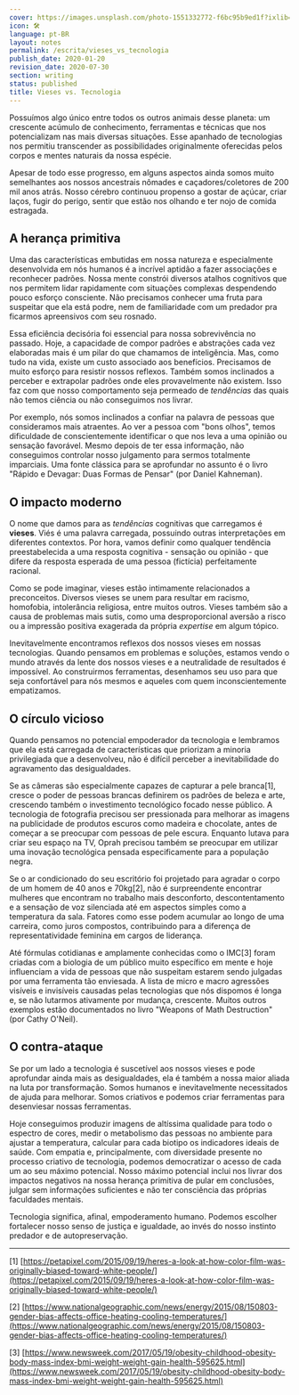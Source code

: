 ```yaml
---
cover: https://images.unsplash.com/photo-1551332772-f6bc95b9ed1f?ixlib=rb-1.2.1&q=85&fm=jpg&crop=entropy&cs=srgb&ixid=eyJhcHBfaWQiOjYzOTIxfQ
icon: 🛠️
language: pt-BR
layout: notes
permalink: /escrita/vieses_vs_tecnologia
publish_date: 2020-01-20
revision_date: 2020-07-30
section: writing
status: published
title: Vieses vs. Tecnologia
---
```




Possuímos algo único entre todos os outros animais desse planeta: um crescente acúmulo de conhecimento, ferramentas e técnicas que nos potencializam nas mais diversas situações. Esse apanhado de tecnologias nos permitiu transcender as possibilidades originalmente oferecidas pelos corpos e mentes naturais da nossa espécie.

Apesar de todo esse progresso, em alguns aspectos ainda somos muito semelhantes aos nossos ancestrais nômades e caçadores/coletores de 200 mil anos atrás. Nosso cérebro continuou propenso a gostar de açúcar, criar laços, fugir do perigo, sentir que estão nos olhando e ter nojo de comida estragada.

## A herança primitiva

Uma das características embutidas em nossa natureza e especialmente desenvolvida em nós humanos é a incrível aptidão a fazer associações e reconhecer padrões. Nossa mente constrói diversos atalhos cognitivos que nos permitem lidar rapidamente com situações complexas despendendo pouco esforço consciente. Não precisamos conhecer uma fruta para suspeitar que ela está podre, nem de familiaridade com um predador pra ficarmos apreensivos com seu rosnado.

Essa eficiência decisória foi essencial para nossa sobrevivência no passado. Hoje, a capacidade de compor padrões e abstrações cada vez elaboradas mais é um pilar do que chamamos de inteligência. Mas, como tudo na vida, existe um custo associado aos benefícios. Precisamos de muito esforço para resistir nossos reflexos. Também somos inclinados a perceber e extrapolar padrões onde eles provavelmente não existem. Isso faz com que nosso comportamento seja permeado de _tendências_ das quais não temos ciência ou não conseguimos nos livrar.

Por exemplo, nós somos inclinados a confiar na palavra de pessoas que consideramos mais atraentes. Ao ver a pessoa com "bons olhos", temos dificuldade de conscientemente identificar o que nos leva a uma opinião ou sensação favorável. Mesmo depois de ter essa informação, não conseguimos controlar nosso julgamento para sermos totalmente imparciais. Uma fonte clássica para se aprofundar no assunto é o livro "Rápido e Devagar: Duas Formas de Pensar" (por Daniel Kahneman).

## O impacto moderno

O nome que damos para as _tendências_ cognitivas que carregamos é __vieses__. Viés é uma palavra carregada, possuindo outras interpretações em diferentes contextos. Por hora, vamos definir como qualquer tendência preestabelecida a uma resposta cognitiva - sensação ou opinião - que difere da resposta esperada de uma pessoa (fictícia) perfeitamente racional.

Como se pode imaginar, vieses estão intimamente relacionados a preconceitos. Diversos vieses se unem para resultar em racismo, homofobia, intolerância religiosa, entre muitos outros. Vieses também são a causa de problemas mais sutis, como uma desproporcional aversão a risco ou a impressão positiva exagerada da própria _expertise_ em algum tópico.

Inevitavelmente encontramos reflexos dos nossos vieses em nossas tecnologias. Quando pensamos em problemas e soluções, estamos vendo o mundo através da lente dos nossos vieses e a neutralidade de resultados é impossível. Ao construirmos ferramentas, desenhamos seu uso para que seja confortável para nós mesmos e aqueles com quem inconscientemente empatizamos.

## O círculo vicioso

Quando pensamos no potencial empoderador da tecnologia e lembramos que ela está carregada de características que priorizam a minoria privilegiada que a desenvolveu, não é difícil perceber a inevitabilidade do agravamento das desigualdades.

Se as câmeras são especialmente capazes de capturar a pele branca[1], cresce o poder de pessoas brancas definirem os padrões de beleza e arte, crescendo também o investimento tecnológico focado nesse público. A tecnologia de fotografia precisou ser pressionada para melhorar as imagens na publicidade de produtos escuros como madeira e chocolate, antes de começar a se preocupar com pessoas de pele escura. Enquanto lutava para criar seu espaço na TV, Oprah precisou também se preocupar em utilizar uma inovação tecnológica pensada especificamente para a população negra.

Se o ar condicionado do seu escritório foi projetado para agradar o corpo de um homem de 40 anos e 70kg[2], não é surpreendente encontrar mulheres que encontram no trabalho mais desconforto, descontentamento e a sensação de voz silenciada até em aspectos simples como a temperatura da sala. Fatores como esse podem acumular ao longo de uma carreira, como juros compostos, contribuindo para a diferença de representatividade feminina em cargos de liderança.

Até fórmulas cotidianas e amplamente conhecidas como o IMC[3] foram criadas com a biologia de um público muito específico em mente e hoje influenciam a vida de pessoas que não suspeitam estarem sendo julgadas por uma ferramenta tão enviesada. A lista de micro e macro agressões visíveis e invisíveis causadas pelas tecnologias que nós dispomos é longa e, se não lutarmos ativamente por mudança, crescente. Muitos outros exemplos estão documentados no livro "Weapons of Math Destruction" (por Cathy O'Neil).

## O contra-ataque

Se por um lado a tecnologia é suscetível aos nossos vieses e pode aprofundar ainda mais as desigualdades, ela é também a nossa maior aliada na luta por transformação. Somos humanos e inevitavelmente necessitados de ajuda para melhorar. Somos criativos e podemos criar ferramentas para desenviesar nossas ferramentas.

Hoje conseguimos produzir imagens de altíssima qualidade para todo o espectro de cores, medir o metabolismo das pessoas no ambiente para ajustar a temperatura, calcular para cada biotipo os indicadores ideais de saúde. Com empatia e, principalmente, com diversidade presente no processo criativo de tecnologia, podemos democratizar o acesso de cada um ao seu máximo potencial. Nosso máximo potencial inclui nos livrar dos impactos negativos na nossa herança primitiva de
pular em conclusões, julgar sem informações suficientes e não ter consciência das próprias faculdades mentais.

Tecnologia significa, afinal, empoderamento humano. Podemos escolher fortalecer nosso senso de justiça e igualdade, ao invés do nosso instinto predador e de autopreservação.



------



[1] [https://petapixel.com/2015/09/19/heres-a-look-at-how-color-film-was-originally-biased-toward-white-people/](https://petapixel.com/2015/09/19/heres-a-look-at-how-color-film-was-originally-biased-toward-white-people/)

[2] [https://www.nationalgeographic.com/news/energy/2015/08/150803-gender-bias-affects-office-heating-cooling-temperatures/](https://www.nationalgeographic.com/news/energy/2015/08/150803-gender-bias-affects-office-heating-cooling-temperatures/)

[3] [https://www.newsweek.com/2017/05/19/obesity-childhood-obesity-body-mass-index-bmi-weight-weight-gain-health-595625.html](https://www.newsweek.com/2017/05/19/obesity-childhood-obesity-body-mass-index-bmi-weight-weight-gain-health-595625.html)


